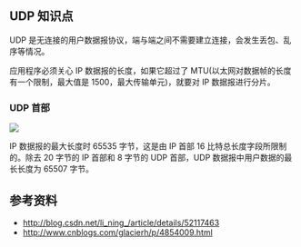 ## UDP 知识点

UDP 是无连接的用户数据报协议，端与端之间不需要建立连接，会发生丢包、乱序等情况。

应用程序必须关心 IP 数据报的长度，如果它超过了 MTU(以太网对数据帧的长度有一个限制，最大值是 1500，最大传输单元)，就要对 IP 数据报进行分片。

### UDP 首部

![](https://github.com/steveLauwh/TCP-IP/raw/master/TCP/image/udpheader.png)

IP 数据报的最大长度时 65535 字节，这是由 IP 首部 16 比特总长度字段所限制的。除去 20 字节的 IP 首部和 8 字节的 UDP 首部，UDP 数据报中用户数据的最长长度为 65507 字节。

## 参考资料

* http://blog.csdn.net/li_ning_/article/details/52117463
* http://www.cnblogs.com/glacierh/p/4854009.html
